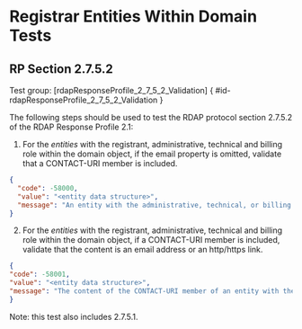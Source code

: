 # Registrar Entities Within Domain Tests

## RP Section 2.7.5.2 

Test group: [rdapResponseProfile_2_7_5_2_Validation]  [](){ #id-rdapResponseProfile_2_7_5_2_Validation }

The following steps should be used to test the RDAP protocol section 2.7.5.2 of the RDAP Response Profile 2.1:

1. For the _entities_ with the registrant, administrative, technical and billing role within the
domain object, if the email property is omitted, validate that a CONTACT-URI member is
included.
```json
{
  "code": -58000,
  "value": "<entity data structure>",
  "message": "An entity with the administrative, technical, or billing role without a CONTACT-URI member was found. See section 2.7.5.2 of the RDAP_Response_Profile_2_1."
}
```
2. For the _entities_ with the registrant, administrative, technical and billing role within the
    domain object, if a CONTACT-URI member is included, validate that the content is an
email address or an http/https link.
```json
{
"code": -58001,
"value": "<entity data structure>",
"message": "The content of the CONTACT-URI member of an entity with the administrative, technical, or billing role does not contain an email or http/https link. See section 2.7.5.2 of the RDAP_Response_Profile_2_1."
}
```
Note: this test also includes 2.7.5.1.


